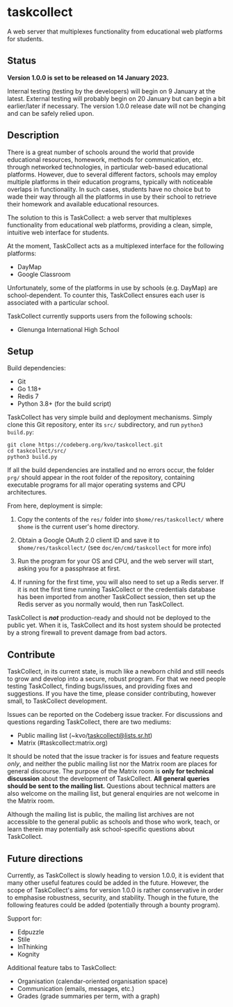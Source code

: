 # taskcollect
A web server that multiplexes functionality from educational web platforms for students.

## Status

**Version 1.0.0 is set to be released on 14 January 2023.**

Internal testing (testing by the developers) will begin on 9 January at the latest. External testing will probably begin on 20 January but can begin a bit earlier/later if necessary. The version 1.0.0 release date will not be changing and can be safely relied upon.

## Description

There is a great number of schools around the world that provide educational resources, homework, methods for communication, etc. through networked technologies, in particular web-based educational platforms. However, due to several different factors, schools may employ multiple platforms in their education programs, typically with noticeable overlaps in functionality. In such cases, students have no choice but to wade their way through all the platforms in use by their school to retrieve their homework and available educational resources.

The solution to this is TaskCollect: a web server that multiplexes functionality from educational web platforms, providing a clean, simple, intuitive web interface for students.

At the moment, TaskCollect acts as a multiplexed interface for the following platforms:
  * DayMap
  * Google Classroom

Unfortunately, some of the platforms in use by schools (e.g. DayMap) are school-dependent. To counter this, TaskCollect ensures each user is associated with a particular school.

TaskCollect currently supports users from the following schools:
  * Glenunga International High School

## Setup

Build dependencies:
  * Git
  * Go 1.18+
  * Redis 7
  * Python 3.8+ (for the build script)

TaskCollect has very simple build and deployment mechanisms. Simply clone this Git repository, enter its `src/` subdirectory, and run `python3 build.py`:

```
git clone https://codeberg.org/kvo/taskcollect.git
cd taskcollect/src/
python3 build.py
```

If all the build dependencies are installed and no errors occur, the folder `prg/` should appear in the root folder of the repository, containing executable programs for all major operating systems and CPU architectures.

From here, deployment is simple:

  1. Copy the contents of the `res/` folder into `$home/res/taskcollect/` where `$home` is the current user's home directory.

  2. Obtain a Google OAuth 2.0 client ID and save it to `$home/res/taskcollect/` (see `doc/en/cmd/taskcollect` for more info)

  3. Run the program for your OS and CPU, and the web server will start, asking you for a passphrase at first.

  4. If running for the first time, you will also need to set up a Redis server. If it is not the first time running TaskCollect or the credentials database has been imported from another TaskCollect session, then set up the Redis server as you normally would, then run TaskCollect.


TaskCollect is ***not*** production-ready and should not be deployed to the public yet. When it is, TaskCollect and its host system should be protected by a strong firewall to prevent damage from bad actors.

## Contribute

TaskCollect, in its current state, is much like a newborn child and still needs to grow and develop into a secure, robust program. For that we need people testing TaskCollect, finding bugs/issues, and providing fixes and suggestions. If you have the time, please consider contributing, however small, to TaskCollect development.

Issues can be reported on the Codeberg issue tracker. For discussions and questions regarding TaskCollect, there are two mediums:

  * Public mailing list (~kvo/taskcollect@lists.sr.ht)
  * Matrix (#taskcollect:matrix.org)

It should be noted that the issue tracker is for issues and feature requests *only*, and neither the public mailing list nor the Matrix room are places for general discourse. The purpose of the Matrix room is **only for technical discussion** about the development of TaskCollect. **All general queries should be sent to the mailing list.** Questions about technical matters are also welcome on the mailing list, but general enquiries are not welcome in the Matrix room.

Although the mailing list is public, the mailing list archives are not accessible to the general public as schools and those who work, teach, or learn therein may potentially ask school-specific questions about TaskCollect.

## Future directions

Currently, as TaskCollect is slowly heading to version 1.0.0, it is evident that many other useful features could be added in the future. However, the scope of TaskCollect's aims for version 1.0.0 is rather conservative in order to emphasise robustness, security, and stability. Though in the future, the following features could be added (potentially through a bounty program).

Support for:

  * Edpuzzle
  * Stile
  * InThinking
  * Kognity

Additional feature tabs to TaskCollect:

  * Organisation (calendar-oriented organisation space)
  * Communication (emails, messages, etc.)
  * Grades (grade summaries per term, with a graph)
